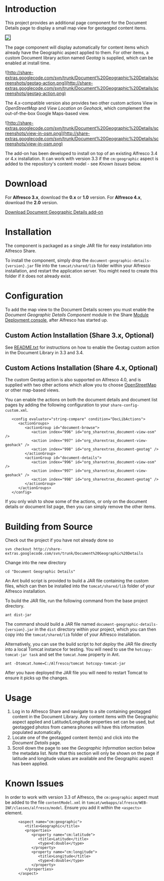 # Introduction #

This project provides an additional page component for the Document Details page to display a small map view for geotagged content items.

<img src='http://share-extras.googlecode.com/svn/trunk/Document%20Geographic%20Details/screenshots/document-geographic-info.png' border='1' />

The page component will display automatically for content items which already have the Geographic aspect applied to them. For other items, a custom Document library action named _Geotag_ is supplied, which can be enabled at install time.

![http://share-extras.googlecode.com/svn/trunk/Document%20Geographic%20Details/screenshots/geotag-action.png](http://share-extras.googlecode.com/svn/trunk/Document%20Geographic%20Details/screenshots/geotag-action.png)

The 4.x-compatible version also provides two other custom actions View in _OpenStreetMap_ and _View Location on Geohack_, which complement the out-of-the-box Google Maps-based view.

![http://share-extras.googlecode.com/svn/trunk/Document%20Geographic%20Details/screenshots/view-in-osm.png](http://share-extras.googlecode.com/svn/trunk/Document%20Geographic%20Details/screenshots/view-in-osm.png)

The add-on has been developed to install on top of an existing Alfresco
3.4 or 4.x installation. It can work with version 3.3 if the `cm:geographic` aspect is added to the repository's content model - see _Known Issues_ below.

# Download #

For **Alfresco 3.x**, download the **0.x** or **1.0** version. For **Alfresco 4.x**, download the **2.0** version.

[Download Document Geographic Details add-on](http://code.google.com/p/share-extras/downloads/list?q=document-geographic-details)

# Installation #

The component is packaged as a single JAR file for easy installation into Alfresco Share.

To install the component, simply drop the `document-geographic-details-{version}.jar` file into the `tomcat/shared/lib` folder within your Alfresco installation, and restart the application server. You might need to create this folder if it does not already exist.

# Configuration #

To add the map view to the Document Details screen you must enable the _Document Geographic Details Component_ module in the Share [Module Deployment console](ModuleDeployment.md), after Alfresco has started up.

## Custom Action Installation (Share 3.x, Optional) ##

See [README.txt](http://code.google.com/p/share-extras/source/browse/trunk/Document%20Geographic%20Details/README.txt) for instructions on how to enable the Geotag custom action in the Document Library in 3.3 and 3.4.

## Custom Actions Installation (Share 4.x, Optional) ##

The custom Geotag action is also supported on Alfresco 4.0, and is supplied with two other actions which allow you to choose [OpenStreetMap](http://www.openstreetmap.org/) or other map-based views.

You can enable the actions on both the document details and document list pages by adding the following configuration to your `share-config-custom.xml`.

```
   <config evaluator="string-compare" condition="DocLibActions">
      <actionGroups>
         <actionGroup id="document-browse">
            <action index="996" id="org_sharextras_document-view-osm" />
            <action index="997" id="org_sharextras_document-view-geohack" />
            <action index="998" id="org_sharextras_document-geotag" />
         </actionGroup>
         <actionGroup id="document-details">
            <action index="996" id="org_sharextras_document-view-osm" />
            <action index="997" id="org_sharextras_document-view-geohack" />
            <action index="998" id="org_sharextras_document-geotag" />
         </actionGroup>
      </actionGroups>
   </config>
```

If you only wish to show some of the actions, or only on the document details or document list page, then you can simply remove the other items.

# Building from Source #

Check out the project if you have not already done so

```
svn checkout http://share-extras.googlecode.com/svn/trunk/Document%20Geographic%20Details
```

Change into the new directory

```
cd "Document Geographic Details"
```

An Ant build script is provided to build a JAR file containing the custom files, which can then be installed into the `tomcat/shared/lib` folder of your Alfresco installation.

To build the JAR file, run the following command from the base project directory.

```
ant dist-jar
```

The command should build a JAR file named `document-geographic-details-{version}.jar` in the `dist` directory within your project, which you can then copy into the `tomcat/shared/lib` folder of your Alfresco installation.

Alternatively, you can use the build script to _hot deploy_ the JAR file directly into a local Tomcat instance for testing. You will need to use the `hotcopy-tomcat-jar task` and set the `tomcat.home`
property in Ant.

```
ant -Dtomcat.home=C:/Alfresco/tomcat hotcopy-tomcat-jar
```

After you have deployed the JAR file you will need to restart Tomcat to ensure it picks up the changes.

# Usage #

  1. Log in to Alfresco Share and navigate to a site containing geotagged content in the Document Library. Any content items with the Geographic aspect applied and Latitude/Longitude properties set can be used, but geotagged photos from camera phones will have this information populated automatically.
  1. Locate one of the geotagged content item(s) and click into the _Document Details_ page.
  1. Scroll down the page to see the _Geographic Information_ section below the metadata list. Note that this section will only be shown on the page if latitude and longitude values are available and the Geographic aspect has been applied.

# Known Issues #

In order to work with version 3.3 of Alfresco, the `cm:geographic` aspect must be added to the file `contentModel.xml` in `tomcat/webapps/alfresco/WEB-INF/classes/alfresco/model`. Ensure you add it within the `<aspects>` element.

```
      <aspect name="cm:geographic">
         <title>Geographic</title>
         <properties>
            <property name="cm:latitude">
               <title>Latitude</title>
               <type>d:double</type>
            </property>
            <property name="cm:longitude">
               <title>Longitude</title>
               <type>d:double</type>
            </property>
         </properties>
      </aspect>
```